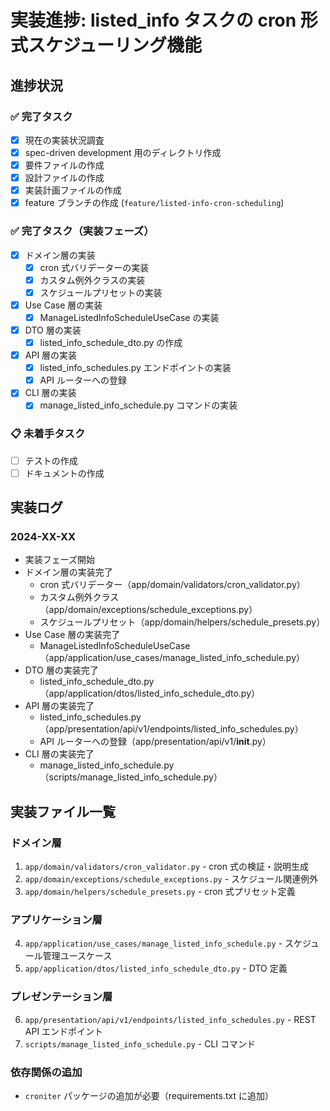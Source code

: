 # 実装進捗: listed_info タスクの cron 形式スケジューリング機能

## 進捗状況

### ✅ 完了タスク
- [x] 現在の実装状況調査
- [x] spec-driven development 用のディレクトリ作成
- [x] 要件ファイルの作成
- [x] 設計ファイルの作成
- [x] 実装計画ファイルの作成
- [x] feature ブランチの作成 (`feature/listed-info-cron-scheduling`)

### ✅ 完了タスク（実装フェーズ）
- [x] ドメイン層の実装
  - [x] cron 式バリデーターの実装
  - [x] カスタム例外クラスの実装
  - [x] スケジュールプリセットの実装
- [x] Use Case 層の実装
  - [x] ManageListedInfoScheduleUseCase の実装
- [x] DTO 層の実装
  - [x] listed_info_schedule_dto.py の作成
- [x] API 層の実装
  - [x] listed_info_schedules.py エンドポイントの実装
  - [x] API ルーターへの登録
- [x] CLI 層の実装
  - [x] manage_listed_info_schedule.py コマンドの実装

### 📋 未着手タスク
- [ ] テストの作成
- [ ] ドキュメントの作成

## 実装ログ

### 2024-XX-XX
- 実装フェーズ開始
- ドメイン層の実装完了
  - cron 式バリデーター（app/domain/validators/cron_validator.py）
  - カスタム例外クラス（app/domain/exceptions/schedule_exceptions.py）
  - スケジュールプリセット（app/domain/helpers/schedule_presets.py）
- Use Case 層の実装完了
  - ManageListedInfoScheduleUseCase（app/application/use_cases/manage_listed_info_schedule.py）
- DTO 層の実装完了
  - listed_info_schedule_dto.py（app/application/dtos/listed_info_schedule_dto.py）
- API 層の実装完了
  - listed_info_schedules.py（app/presentation/api/v1/endpoints/listed_info_schedules.py）
  - API ルーターへの登録（app/presentation/api/v1/__init__.py）
- CLI 層の実装完了
  - manage_listed_info_schedule.py（scripts/manage_listed_info_schedule.py）

## 実装ファイル一覧

### ドメイン層
1. `app/domain/validators/cron_validator.py` - cron 式の検証・説明生成
2. `app/domain/exceptions/schedule_exceptions.py` - スケジュール関連例外
3. `app/domain/helpers/schedule_presets.py` - cron 式プリセット定義

### アプリケーション層
4. `app/application/use_cases/manage_listed_info_schedule.py` - スケジュール管理ユースケース
5. `app/application/dtos/listed_info_schedule_dto.py` - DTO 定義

### プレゼンテーション層
6. `app/presentation/api/v1/endpoints/listed_info_schedules.py` - REST API エンドポイント
7. `scripts/manage_listed_info_schedule.py` - CLI コマンド

### 依存関係の追加
- `croniter` パッケージの追加が必要（requirements.txt に追加）
